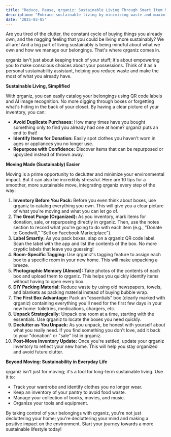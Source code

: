 ```yaml
---
title: "Reduce, Reuse, qrganiz: Sustainable Living Through Smart Item Management"
description: "Embrace sustainable living by minimizing waste and maximizing the lifespan of your belongings with qrganiz. Easily track what you own, identify items for donation or repurposing, and reduce unnecessary purchases."
date: "2025-03-05"
---
```


Are you tired of the clutter, the constant cycle of buying things you already own, and the nagging feeling that you could be living more sustainably? We all are! And a big part of living sustainably is being mindful about what we own and how we manage our belongings. That's where qrganiz comes in.

qrganiz isn't just about keeping track of your stuff; it's about empowering you to make conscious choices about your possessions. Think of it as a personal sustainability assistant, helping you reduce waste and make the most of what you already have.

**Sustainable Living, Simplified**

With qrganiz, you can easily catalog your belongings using QR code labels and AI image recognition. No more digging through boxes or forgetting what's hiding in the back of your closet. By having a clear picture of your inventory, you can:

*   **Avoid Duplicate Purchases:** How many times have you bought something only to find you already had one at home? qrganiz puts an end to that!
*   **Identify Items for Donation:** Easily spot clothes you haven't worn in ages or appliances you no longer use.
*   **Repurpose with Confidence:** Discover items that can be repurposed or upcycled instead of thrown away.

**Moving Made (Sustainably) Easier**

Moving is a prime opportunity to declutter and minimize your environmental impact. But it can also be incredibly stressful. Here are 10 tips for a smoother, more sustainable move, integrating qrganiz every step of the way:

1.  **Inventory Before You Pack:** Before you even think about boxes, use qrganiz to catalog everything you own. This will give you a clear picture of what you're moving and what you can let go of.
2.  **The Great Purge (Organized):** As you inventory, mark items for donation, sale, or repurposing directly in qrganiz. Then, use the notes section to record what you're going to do with each item (e.g., "Donate to Goodwill," "Sell on Facebook Marketplace").
3.  **Label Smartly:** As you pack boxes, slap on a qrganiz QR code label. Scan the label with the app and list the contents of the box. No more cryptic labels that leave you guessing!
4.  **Room-Specific Tagging:** Use qrganiz's tagging feature to assign each box to a specific room in your new home. This will make unpacking a breeze.
5.  **Photographic Memory (Almost):** Take photos of the contents of each box and upload them to qrganiz. This helps you quickly identify items without having to open every box.
6.  **DIY Packing Material:** Reduce waste by using old newspapers, towels, and blankets as packing material instead of buying bubble wrap.
7.  **The First Box Advantage:** Pack an "essentials" box (clearly marked with qrganiz) containing everything you'll need for the first few days in your new home: toiletries, medications, chargers, etc.
8.  **Unpack Strategically:** Unpack one room at a time, starting with the essentials. Use qrganiz to locate the boxes you need quickly.
9.  **Declutter as You Unpack:** As you unpack, be honest with yourself about what you really need. If you find something you don't love, add it back to your "donation" or "sale" list in qrganiz.
10. **Post-Move Inventory Update:** Once you're settled, update your qrganiz inventory to reflect your new home. This will help you stay organized and avoid future clutter.

**Beyond Moving: Sustainability in Everyday Life**

qrganiz isn't just for moving; it's a tool for long-term sustainable living. Use it to:

*   Track your wardrobe and identify clothes you no longer wear.
*   Keep an inventory of your pantry to avoid food waste.
*   Manage your collection of books, movies, and music.
*   Organize your tools and equipment.

By taking control of your belongings with qrganiz, you're not just decluttering your home; you're decluttering your mind and making a positive impact on the environment. Start your journey towards a more sustainable lifestyle today!